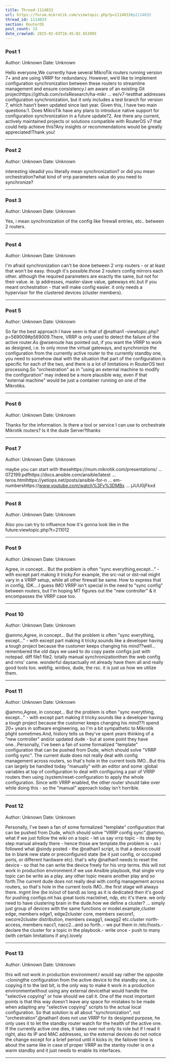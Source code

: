 ```yaml
---
title: Thread-1114033
url: https://forum.mikrotik.com/viewtopic.php?p=1114033#p1114033
thread_id: 1114033
section: RouterOS
post_count: 13
date_crawled: 2025-02-03T16:45:02.653895
---
```


### Post 1
Author: Unknown
Date: Unknown

Hello everyone,We currently have several MikroTik routers running version 7+ and are using VRRP for redundancy. However, we’d like to implement configuration synchronization between these routers to streamline management and ensure consistency.I am aware of an existing Git projecthttps://github.com/svlsResearch/ha-mikr ... ee/v7-testthat addresses configuration synchronization, but it only includes a test branch for version 7, which hasn’t been updated since last year. Given this, I have two main questions:1.	Does MikroTik have any plans to introduce native support for configuration synchronization in a future update?2.	Are there any current, actively maintained projects or solutions compatible with RouterOS v7 that could help achieve this?Any insights or recommendations would be greatly appreciated!Thank you!

---
### Post 2
Author: Unknown
Date: Unknown

interesting ideadid you literally mean synchronization? or did you mean orchestration?what kind of vrrp parameters value do you need to synchronize?

---
### Post 3
Author: Unknown
Date: Unknown

Yes, i mean synchronization of the config like firewall entries, etc.. between 2 routers.

---
### Post 4
Author: Unknown
Date: Unknown

I'm afraid synchronization can't be done between 2 vrrp routers - or at least that won't be easy. though it's possible.those 2 routers config mirrors each other. although the required parameters are exactly the same, but not for their value. ie. ip addresses, master-slave value, gateways etc.but if you meant orchestration - that will make config easier. it only needs a hypervisor for the clustered devices (cluster members).

---
### Post 5
Author: Unknown
Date: Unknown

So far the best approach I have seen is that of @nathan1 -viewtopic.php?p=569009#p569009.There, VRRP is only used to detect the failure of the active router.As @wiseroute has pointed out, if you want the VRRP to work as designed, i.e. to only move the virtual gateways, and synchronize the configuration from the currently active router to the currently standby one, you need to somehow deal with the situation that part of the configuration is specific for each of the two, and there is a lot of limitations in RouterOS text processing.So "orchestration" as in "using an external machine to modify the configuration" may indeed be a more plausible way, even if that "external machine" would be just a container running on one of the Mikrotiks.

---
### Post 6
Author: Unknown
Date: Unknown

Thanks for the information. Is there a tool or service I can use to orchestrate Mikrotik routers? Is it the dude Server?thanks

---
### Post 7
Author: Unknown
Date: Unknown

maybe you can start with thesehttps://mum.mikrotik.com/presentations/ ... 072199.pdfhttps://docs.ansible.com/ansible/latest ... teros.htmlhttps://yetiops.net/posts/ansible-for-n ... em-numbershttps://www.youtube.com/watch%3Fv%3DMBx ... jJUU0jFkxd

---
### Post 8
Author: Unknown
Date: Unknown

Also you can try to influence how it's gonna look like in the future:viewtopic.php?t=211012

---
### Post 9
Author: Unknown
Date: Unknown

Agree, in concept...  But the problem is often "sync everything,except..." - with except part making it tricky.For example, the src-nat or dst-nat might vary in a VRRP setup, while all other firewall be same.  How to express that in config, IDK....I guess IMO VRRP isn't special in the need to "sync config" between routers, but I'm hoping MT figures out the "new controller" & it encompasses the VRRP case too.

---
### Post 10
Author: Unknown
Date: Unknown

@ammo,Agree, in concept... But the problem is often "sync everything, except..." - with except part making it tricky.sounds like a developer having a tough project because the customer keeps changing his mind??well... remembered the old days we used to do copy paste configs just with notepad. diff file1 file2. totally manual synchronizationthen the web config and nms' came. wonderful daysactually mt already have them all and really good tools too. webfig, winbox, dude, the rsc. it is just us how we utilize them.

---
### Post 11
Author: Unknown
Date: Unknown

@ammo,Agree, in concept... But the problem is often "sync everything, except..." - with except part making it tricky.sounds like a developer having a tough project because the customer keeps changing his mind??I spend 20+ years in software engineering, so I'm a bit sympathetic to Mikrotik plight sometimes.And, history tells us they've spent years thinking of a "new controller" and/or updated dude - but at some point they have one...Personally, I've been a fan of some formalized "template" configuration that can be pushed from Dude, which should solve "VRRP config sync".  The current dude does not really deal with config management across routers, so that's hole in the current tools IMO...But this can largely be handled today "manually" with an editor and some :global variables at top of configuration to deal with configuring a pair of VRRP routers then using /system/reset-configuration to apply the whole configuration.  Since with VRRP enabled, the other router should take over while doing this - so the "manual" approach today isn't horrible.

---
### Post 12
Author: Unknown
Date: Unknown

Personally, I've been a fan of some formalized "template" configuration that can be pushed from Dude, which should solve "VRRP config sync".@ammo, what if we just follow the wiki on a topic - let us say vrrp topic - its step by step manual already there - hence those are template.the problem is - as i followed what @sindy posted - the @nathan1 script, is that a device could be in blank new state or preconfigured state (be it just config, or occupied ports, or different hardware etc). that's why @nathan1 needs to reset the device - so that he can write the device freely for his vrrp terms. this will not work in production environment.if we use Ansible playbook, that single vrrp topic can be write as a play. any other topic means another play and so forth.The current dude does not really deal with config management across routers, so that's hole in the current tools IMO...the first stage will always there. mgmt line (be in/out of band) as long as it is dedicated then it's good for pushing configs.mt has great tools mactelnet, ndp, etc it's there. we only need to have clustering brain in the dude.how we define a cluster? ... simply just group of devices with the same functions or model.example,cluster edge, members edge1, edge2cluster core, members swcore1, swcore2cluster distribution, members swagg1, swagg2 etc.cluster north-access, members nacc1, nacc2...and so forth..- we put them in /etc/hosts.- declare the cluster for a topic in the playbook.- write once - push to many (with certain limitations if any).lovely

---
### Post 13
Author: Unknown
Date: Unknown

this will not work in production environment.I would say rather the opposite -cloningthe configuration from the active device to the standby one, i.e. copying it to the last bit, is the only way to make it work in a production environmentwithout using any external devicethat would handle the "selective copying" or how should we call it. One of the most important points is that this way doesn't leave any space for mistakes to be made when adapting any "selective copying" scripts to the actual local configuration. So that solution is all about "synchronization", not "orchestration".@nathan1 does not use VRRP for its designed purpose, he only uses it to let the standby router watch for the health of the active one. If the currently active one dies, it takes over not only its role but if I read it right, also its IP and MAC addresses, so the external devices do not notice the change except for a brief period until it kicks in; the failover time is about the same like in case of proper VRRP as the stanby router is on a warm standby and it just needs to enable its interfaces.

---
